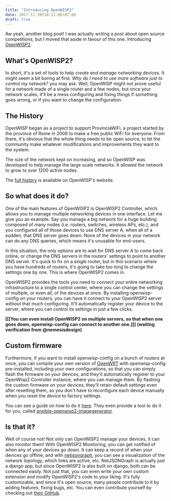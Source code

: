 ```yaml
---
title: "Introducing OpenWISP2"
date: 2017-12-30T10:11:06+07:00
draft: true
---
```


Aw yeah, another blog post! I was actually writing a post about open source competitions, but I moved that aside in favour of this one. Introducing [OpenWISP2](http://openwisp.org).

## What's OpenWISP2?

In short, it's a set of tools to help *create and manage networking devices*. It might seem a bit boring at first. *Why do I need to use more software just to control my network?* you may ask. Well, OpenWISP might not prove useful for a network made of a single router and a few nodes, but once your network scales, it'll be a mess configuring and fixing things if something goes wrong, or if you want to change the configuration.

## The History

OpenWISP began as a project to support ProvinciaWiFi, a project started by the province of Rome in 2008 to make a free public WiFi for everyone. From there, it's obvious that the whole thing needs to be open source, to let the community make whatever modifications and improvements they want to the system.

The size of the network kept on increasing, and so OpenWISP was developed to help manage the large scale networks. It allowed the network to grow to over 1200 active nodes.

The [full history](http://openwisp.org/history.html) is available on OpenWISP's website.

## So what does it do?

One of the main features of OpenWISP2 is OpenWISP2 Controller, which allows you to manage multiple networking devices in one interface. Let me give you an example. Say you manage a big network for a huge building composed of many nodes (i.e. routers, switches, wireless APs, etc.), and you configured all of those devices to use DNS server A, when all of a sudden, that DNS server goes down. None of the devices in your network can do any DNS queries, which means it's unusable for end-users.

In this situation, the only options are to wait for DNS server A to come back online, or change the DNS servers in the routers' settings to point to another DNS server. It's quick to fix on a single router, but in this scenario where you have hundreds of routers, it's going to take too long to change the settings one by one. This is where OpenWISP2 comes in.

OpenWISP2 provides the tools you need to connect your entire networking infrastructure to a single control center, where you can change the settings of multiple, or even all, of the devices at once. By installing openwisp-config on your routers, you can have it connect to your OpenWISP2 server without that much configuring. It'll automatically register your device to the server, where you can control its settings in just a few clicks.

**[[[You can even install OpenWISP2 on multiple servers, so that when one goes down, openwisp-config can connect to another one.]]] (waiting verification from @nemesisdesign)**

## Custom firmware

Furthermore, if you want to install openwisp-config on a bunch of routers at once, you can compile your own version of [OpenWRT](https://openwrt.org/) with openwisp-config pre-installed, including your own configurations, so that you can simply flash the firmware on your devices, and they'll automatically register to your OpenWisp2 Controller instance, where you can manage them. By flashing the custom firmware on your devices, they'll retain default settings even after resetting them, so you don't have to reconfigure each device manually when you reset the device to factory settings.

You can see a guide on how to do it [here](https://github.com/openwisp/openwisp-config#compiling-a-custom-lede--openwrt-image). They even provide a tool to do it for you, called [ansible-openwisp2-imagegenerator](https://github.com/openwisp/ansible-openwisp2-imagegenerator).

## Is that it?

Well of course not! Not only can OpenWISP2 manage your devices, it can also monitor them! With OpenWISP2 Monitoring, you can get notified of when any of your devices go down. It can keep a record of when your devices go offline, and with [netjsongraph](https://github.com/netjson/django-netjsongraph), you can see a visualization of the network topology, which links are active, etc. NetJSONGraph is actually just a django app, but since OpenWISP2 is also built on django, both can be connected easily. Not just that, you can even write your own custom extension and modify OpenWISP2's code to your liking. It's fully customizable, and since it's open source, many people contribute to it by adding features, fixing bugs, etc. You can even contribute yourself by checking out [their GitHub](https://github.com/openwisp).
